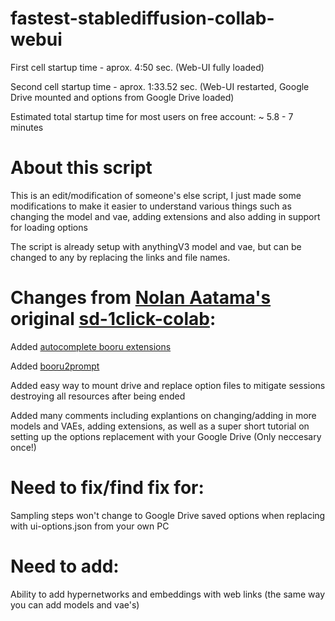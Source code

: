 # fastest-stablediffusion-collab-webui
First cell startup time - aprox. 4:50 sec. (Web-UI fully loaded)

Second cell startup time - aprox. 1:33.52 sec. (Web-UI restarted, Google Drive mounted and options from Google Drive loaded)


Estimated total startup time for most users on free account: ~ 5.8 - 7 minutes



# About this script

This is an edit/modification of someone's else script, I just made some modifications to make it easier to understand various things such as changing the model and vae, adding extensions and also adding in support for loading options

The script is already setup with anythingV3 model and vae, but can be changed to any by replacing the links and file names.

# Changes from [Nolan Aatama's](https://github.com/nolanaatama) original [sd-1click-colab](https://github.com/nolanaatama/sd-1click-colab):
     
Added [autocomplete booru extensions](https://github.com/DominikDoom/a1111-sd-webui-tagcomplete)

Added [booru2prompt](https://github.com/Malisius/booru2prompt)

Added easy way to mount drive and replace option files to mitigate sessions destroying all resources after being ended

Added many comments including explantions on changing/adding in more models and VAEs, adding extensions, as well as a super short tutorial on setting up the options replacement with your Google Drive (Only neccesary once!)

# Need to fix/find fix for:

Sampling steps won't change to Google Drive saved options when replacing with ui-options.json from your own PC

# Need to add:

Ability to add hypernetworks and embeddings with web links (the same way you can add models and vae's)
